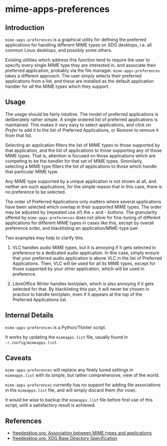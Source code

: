# mime-apps-preferences

## Introduction

`mime-apps-preferences` is a graphical utility for defining the preferred
applications for handling different MIME types on XDG desktops,
i.e. all common Linux desktops, and possibly some others.

Existing utilities which address this function tend to require the
user to specify every single MIME type they are interested in, and
associate their preferred application, probably via the file manager.
`mime-apps-preferences` takes a different approach.  The user simply
selects their preferred applications from a list, and these are
installed as the default application handler for *all* the MIME types
which they support.

## Usage

The usage should be fairly intuitive.  The model of preferred
applications is deliberately rather simple.  A single ordered list of
preferred applications is maintained.  This makes it very easy to
select applications, and click on _Prefer_ to add it to the list of
Preferred Applications, or _Remove_ to remove it from that list.

Selecting an application filters the list of MIME types to those
supported by that application, and the list of applications to those
supporting any of those MIME types.  That is, attention is focused on
those applications which are competing to be the handler for that set
of MIME types.  Simmilarly, selecting a MIME type filters the list of
applications to those which handle that particular MIME type.

Any MIME type supported by a unique application is not shown at all,
and neither are such applications, for the simple reason that in this
case, there is no preference to be selected.

The order of Preferred Applications only matters where several
applications have been selected which overlap in their supported MIME
types.  The order may be adjusted by (repeated use of) the _+_ and _-_
buttons.  The granularity offered by `mime-apps-preferences` does not
allow for fine-tuning of different applications for different MIME
types in cases like this, except by overall preference order, and
blacklisting an application/MIME-type pair.

Two examples may help to clarify this.

1. VLC handles audio MIME types, but it is annoying if it gets selected
in preference to a dedicated audio application.  In this case, simply
ensure that your preferred audio application is above VLC in the list
of Preferred Applications.  Then, VLC will be used for all its MIME
types, except for those supported by your other application, which
will be used in preference.

2. LibreOffice Writer handles text/plain, which is also annoying if it
gets selected for that.  By blacklisting this pair, it will never be
chosen in practice to handle text/plain, even if it appears at the top
of the Preferred Applications list.

## Internal Details

`mime-apps-preferences` is a Python/Tkinter script.

It works by updating the `mimeapps.list` file, usually found in `~/.config/mimeapps.list`.

## Caveats

`mime-apps-preferences` will replace any finely tuned settings in
`mimeapps.list` with its simple, but rather comprehensive, view of the world.

`mime-apps-preferences` currently has no support for adding file
associations in the `mimeapps.list` file, and will simply discard them
(for now).

It would be wise to backup the `mimeapps.list` file before first use
of this script, until a satisfactory result is achieved.

## References
+ [freedesktop.org: Association between MIME types and applications](http://standards.freedesktop.org/mime-apps-spec/latest/index.html)
+ [freedesktop.org: XDG Base Directory Specification](http://standards.freedesktop.org/basedir-spec/latest/)
